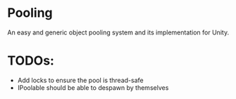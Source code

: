 # Pooling

An easy and generic object pooling system and its implementation for Unity.


# TODOs:

- Add locks to ensure the pool is thread-safe
- IPoolable should be able to despawn by themselves